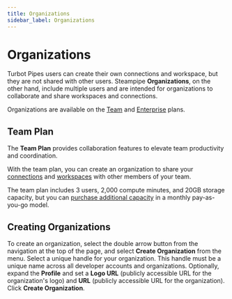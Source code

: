 ```yaml
---
title: Organizations
sidebar_label: Organizations
---
```


# Organizations

Turbot Pipes users can create their own connections and workspace, but they are
not shared with other users. Steampipe **Organizations**, on the other hand,
include multiple users and are intended for organizations to collaborate and
share workspaces and connections. 

Organizations are available on the [Team](#team-plan) and [Enterprise](/pipes/docs/accounts/tenant#enterprise-plan) plans.

## Team Plan

The **Team Plan** provides collaboration features to elevate team productivity and coordination.

With the team plan, you can create an organization to share your [connections](/pipes/docs/accounts/org/connections) and [workspaces](/pipes/docs/workspaces) with other members of your team.

The team plan includes 3 users, 2,000 compute minutes, and 20GB storage capacity, but you can [purchase additional capacity](/pipes/pricing) in a monthly pay-as-you-go model.


## Creating Organizations

To create an organization, select the double arrow button from the navigation at
the top of the page, and select **Create Organization** from the menu. Select a
unique handle for your organization. This handle must be a unique name across
all developer accounts and organizations. Optionally, expand the **Profile** and set
a **Logo URL** (publicly accessible URL for the organization's logo) and **URL**
(publicly accessible URL for the organization). Click **Create Organization**.


